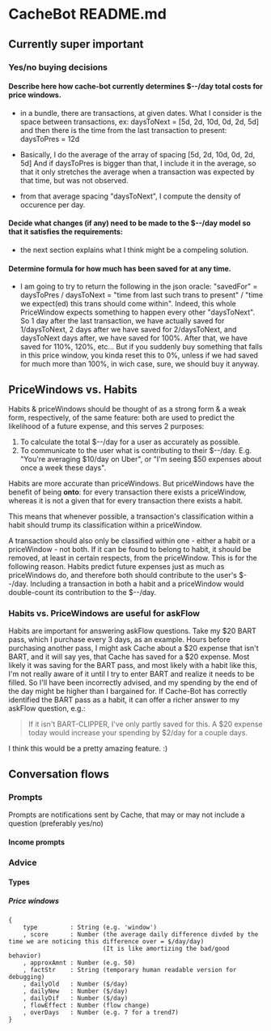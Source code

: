 # CacheBot README.md
## Currently super important
### Yes/no buying decisions
#### Describe here how cache-bot currently determines $--/day total costs for price windows.
- in a bundle, there are transactions, at given dates. What I consider is the space between transactions,
ex: daysToNext = [5d, 2d, 10d, 0d, 2d, 5d]
and then there is the time from the last transaction to present: daysToPres = 12d

- Basically, I do the average of the array of spacing [5d, 2d, 10d, 0d, 2d, 5d]
And if daysToPres is bigger than that, I include it in the average,
so that it only stretches the average when a transaction was expected by that time, but was not observed.

- from that average spacing "daysToNext", I compute the density of occurence per day.

#### Decide what changes (if any) need to be made to the $--/day model so that it satisfies the requirements:
- the next section explains what I think might be a compeling solution.

#### Determine formula for how much has been saved for at any time.
- I am going to try to return the following in the json oracle:
"savedFor" = daysToPres / daysToNext = "time from last such trans to present" / "time we expect(ed) this trans should come within".
Indeed, this whole PriceWindow expects something to happen every other "daysToNext". So 1 day after the last transaction,
we have actually saved for 1/daysToNext, 2 days after we have saved for 2/daysToNext, and daysToNext days after, we have saved for 100%.
After that, we have saved for 110%, 120%, etc...
But if you suddenly buy something that falls in this price window, you kinda reset this to 0%,
unless if we had saved for much more than 100%, in wich case, sure, we should buy it anyway.

## PriceWindows vs. Habits
Habits & priceWindows should be thought of as a strong form & a weak form, respectively, of the same feature: both are used to predict the likelihood of a future expense, and this serves 2 purposes:

1. To calculate the total $--/day for a user as accurately as possible.
2. To communicate to the user what is contributing to their $--/day. E.g. "You're averaging $10/day on Uber", or "I'm seeing $50 expenses about once a week these days".

Habits are more accurate than priceWindows. But priceWindows have the benefit of being **onto**: for every transaction there exists a priceWindow, whereas it is not a given that for every transaction there exists a habit.

This means that whenever possible, a transaction's classification within a habit should trump its classification within a priceWindow.

A transaction should also only be classified within one - either a habit or a priceWindow - not both. If it can be found to belong to habit, it should be removed, at least in certain respects, from the priceWindow. This is for the following reason. Habits predict future expenses just as much as priceWindows do, and therefore both should contribute to the user's $--/day. Including a transaction in both a habit and a priceWindow would double-count its contribution to the $--/day.

### Habits vs. PriceWindows are useful for askFlow

Habits are important for answering askFlow questions. Take my $20 BART pass, which I purchase every 3 days, as an example. Hours before purchasing another pass, I might ask Cache about a $20 expense that isn't BART, and it will say yes, that Cache has saved for a $20 expense. Most likely it was saving for the BART pass, and most likely with a habit like this, I'm not really aware of it until I try to enter BART and realize it needs to be filled. So I'll have been incorrectly advised, and my spending by the end of the day might be higher than I bargained for. If Cache-Bot has correctly identified the BART pass as a habit, it can offer a richer answer to my askFlow question, e.g.:
>If it isn't BART-CLIPPER, I've only partly saved for this. A $20 expense today would increase your spending by $2/day for a couple days.

I think this would be a pretty amazing feature. :)

## Conversation flows
### Prompts
Prompts are notifications sent by Cache, that may or may not include a question (preferably yes/no)
#### Income prompts
### Advice
#### Types
##### Price windows
```
{
    type         : String (e.g. 'window')
    , score      : Number (the average daily difference divded by the time we are noticing this difference over = $/day/day)
                          (It is like amortizing the bad/good behavior)
    , approxAmnt : Number (e.g. 50)
    , factStr    : String (temporary human readable version for debugging)
    , dailyOld   : Number ($/day)
    , dailyNew   : Number ($/day)
    , dailyDif   : Number ($/day)
    , flowEffect : Number (flow change)
    , overDays   : Number (e.g. 7 for a trend7)
}
```
